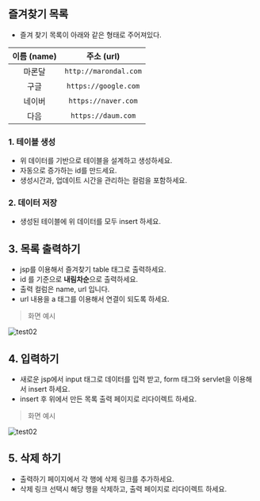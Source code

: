 ## 즐겨찾기 목록 

* 즐겨 찾기 목록이 아래와 같은 형태로 주어져있다. 

| 이름 (name)| 주소 (url)|
|:---:|:---:|
| 마론달 | `http://marondal.com` | 
| 구글 | `https://google.com` | 
| 네이버 | `https://naver.com` | 
| 다음 | `https://daum.com` | 

### 1. 테이블 생성
* 위 데이터를 기반으로 테이블을 설계하고 생성하세요. 
* 자동으로 증가하는 id를 만드세요. 
* 생성시간과, 업데이트 시간을 관리하는 컬럼을 포함하세요. 

### 2. 데이터 저장
* 생성된 테이블에 위 데이터를 모두 insert 하세요. 

## 3. 목록 출력하기

* jsp를 이용해서 즐겨찾기 table 태그로 출력하세요. 
* id 를 기준으로 **내림차순**으로 출력하세요. 
* 출력 컬럼은 name, url 입니다.
* url 내용을 a 태그를 이용해서 연결이 되도록 하세요.

> 화면 예시
  
![test02](/material/images/dulumary/web/servletdb/test02_result.png)

## 4. 입력하기 

* 새로운 jsp에서 input 태그로 데이터를 입력 받고, form 태그와 servlet을 이용해서 insert 하세요. 
* insert 후 위에서 만든 목록 출력 페이지로 리다이렉트 하세요. 

> 화면 예시
  
![test02](/material/images/dulumary/web/servletdb/test02_input.png)

## 5. 삭제 하기 

* 출력하기 페이지에서 각 행에 삭제 링크를 추가하세요. 
* 삭제 링크 선택시 해당 행을 삭제하고, 출력 페이지로 리다이렉트 하세요.